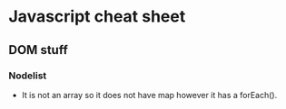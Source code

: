 # Javascript cheat sheet

## DOM stuff

### Nodelist
  - It is not an array so it does not have map however it has a forEach(). 
